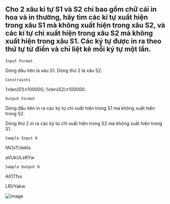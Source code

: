 ## Cho 2 xâu kí tự S1 và S2 chỉ bao gồm chữ cái in hoa và in thường, hãy tìm các kí tự xuất hiện trong xâu S1 mà không xuất hiện trong xâu S2, và các kí tự chỉ xuất hiện trong xâu S2 mà không xuất hiện trong xâu S1. Các ký tự được in ra theo thứ tự từ điển và chỉ liệt kê mỗi ký tự một lần.
`Input Format`

Dòng đầu tiên là xâu S1. Dòng thứ 2 là xâu S2.

`Constraints`

1≤len(S1)≤100000; 1≤len(S2)≤100000.

`Output Format`

Dòng đầu tiên in ra các ký tự chỉ xuất hiện trong S1 mà không xuất hiện trong S2.

Dòng thứ 2 in ra các ký tự chỉ xuất hiện trong S2 mà không xuất hiện trong S1.

`Sample Input 0`

fAOxTUeAIs

aVUkULeRYw

`Sample Output 0`

AIOTfsx

LRVYakw

![image](https://github.com/minchangggg/DSA/assets/125820144/2d194268-40d6-42f8-898a-8494cf40d64d)
